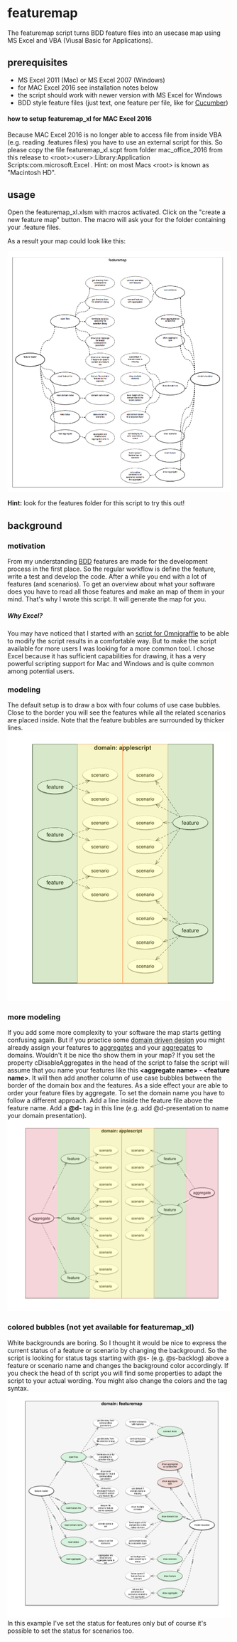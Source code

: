 # featuremap

The featuremap script turns BDD feature files into an usecase map using MS Excel and VBA (Viusal Basic for Applications).

## prerequisites

* MS Excel 2011 (Mac) or MS Excel 2007 (Windows) 
* for MAC Excel 2016 see installation notes below
* the script should work with newer version with MS Excel for Windows
* BDD style feature files (just text, one feature per file, like for [Cucumber](https://github.com/cucumber/cucumber/wiki/Feature-Introduction))

#### how to setup featuremap_xl for MAC Excel 2016
Because MAC Excel 2016 is no longer able to access file from inside VBA (e.g. reading .features files) you have to use an external script for this. So please copy the file featuremap_xl.scpt from folder mac_office_2016 from this release to \<root>:\<user>:Library:Application Scripts:com.microsoft.Excel . Hint: on most Macs \<root> is known as "Macintosh HD".

## usage
Open the featuremap_xl.xlsm with macros activated. Click on the "create a new feature map" button. The macro will ask your for the folder containing your .feature files.

As a result your map could look like this:

![sample feature map](doc/img/sample_map.png)

**Hint:** look for the features folder for this script to try this out!

## background
### motivation

From my understanding [BDD](https://en.wikipedia.org/wiki/Behavior-driven_development) features are made for the development process in the first place. So the regular workflow is define the feature, write a test and develop the code. After a while you end with a lot of features (and scenarios). To get an overview about what your software does you have to read all those features and make an map of them in your mind. That's why I wrote this script. It will generate the map for you. 

##### Why Excel?
You may have noticed that I started with an [script for Omnigraffle](https://github.com/mckryton/featuremap) to be able to modify the script results in a comfortable way. But to make the script available for more users I was looking for a more common tool. I chose Excel because it has sufficient capabilities for drawing, it has a very powerful scripting support for Mac and Windows  and is quite common among potential users.

### modeling
The default setup is to draw a box with four colums of use case bubbles. Close to the border you will see the features while all the related scenarios are placed inside. Note that the feature bubbles are surrounded by thicker lines.
![sample feature map](doc/img/featuremap_feature_only_sample.png)

### more modeling
If you add some more complexity to your software the map starts getting confusing again. But if you practice some [domain driven design](https://en.wikipedia.org/wiki/Domain-driven_design) you might already assign your features to [aggregates](http://martinfowler.com/bliki/DDD_Aggregate.html) and your [aggregates](http://martinfowler.com/bliki/DDD_Aggregate.html) to domains. Wouldn't it be nice tho show them in your map?
If you set the property cDisableAggregates in the head of the script to false the script will assume that you name your features like this **\<aggregate name\> - \<feature name\>**. It will then add another column of use case bubbles between the border of the domain box and the features. As a side effect your are able to order your feature files by aggregate.
To set the domain name you have to follow a different approach. Add a line inside the feature file above the feature name. Add a **@d-** tag in this line (e.g. add @d-presentation to name your domain presentation).
![sample feature map](doc/img/featuremap_aggregate_sample.png)

### colored bubbles (not yet available for featuremap_xl)
White backgrounds are boring. So I thought it would be nice to express the current status of a feature or scenario by changing the background. So the script is looking for status tags starting with @s- (e.g. @s-backlog) above a feature or scenario name and changes the background color accordingly. If you check the head of th script you will find some properties to adapt the script to your actual wording. You might also change the colors and the tag syntax.
![sample feature map](doc/img/sample_map_status.png)
In this example I've set the status for features only but of course it's possible to set the status for scenarios too.

